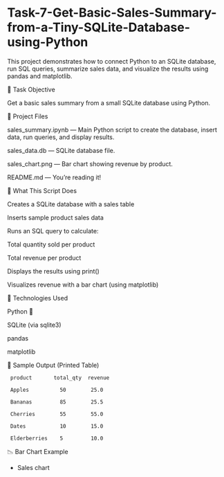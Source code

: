 # Task-7-Get-Basic-Sales-Summary-from-a-Tiny-SQLite-Database-using-Python

This project demonstrates how to connect Python to an SQLite database, run SQL queries, summarize sales data, and visualize the results using pandas and matplotlib.

🚀 Task Objective

Get a basic sales summary from a small SQLite database using Python.


📁 Project Files

sales_summary.ipynb — Main Python script to create the database, insert data, run queries, and display results.

sales_data.db — SQLite database file.

sales_chart.png — Bar chart showing revenue by product.

README.md — You’re reading it!


🧠 What This Script Does

Creates a SQLite database with a sales table

Inserts sample product sales data

Runs an SQL query to calculate:

Total quantity sold per product

Total revenue per product

Displays the results using print()

Visualizes revenue with a bar chart (using matplotlib)


🔧 Technologies Used

Python 🐍

SQLite (via sqlite3)

pandas

matplotlib


📌 Sample Output (Printed Table)

     product       total_qty  revenue

     Apples          50        25.0
     
     Bananas         85        25.5

     Cherries        55        55.0

     Dates           10        15.0
 
     Elderberries    5         10.0


📉 Bar Chart Example

 - Sales chart
